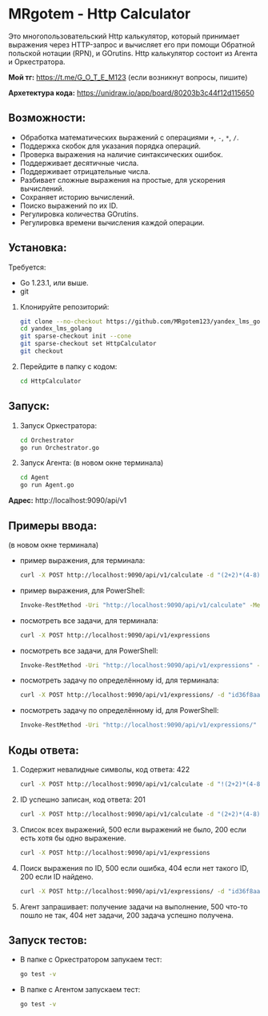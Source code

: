 # MRgotem - Http Calculator

Это многопользовательский Http калькулятор, который принимает выражения через HTTP-запрос и вычисляет его при помощи Обратной польской нотации (RPN), и GOrutins.
Http калькулятор состоит из Агента и Оркестратора.

**Мой тг:** https://t.me/G_O_T_E_M123
(если возникнут вопросы, пишите)

**Архетектура кода:** https://unidraw.io/app/board/80203b3c44f12d115650

## Возможности:
  - Обработка математических выражений с операциями `+`, `-`, `*`, `/`.
  - Поддержка скобок для указания порядка операций.
  - Проверка выражения на наличие синтаксических ошибок.
  - Поддерживает десятичные числа.
  - Поддерживает отрицательные числа.
  - Разбивает сложные выражения на простые, для ускорения вычислений.
  - Сохраняет историю вычислений.
  - Поиско выражений по их ID.
  - Регулировка количества GOrutins.
  - Регулировка времени вычисления каждой операции.

## Установка:
  Требуется:
   - Go 1.23.1, или выше.
   - git

  1. Клонируйте репозиторий:
     ```bash
     git clone --no-checkout https://github.com/MRgotem123/yandex_lms_golang.git
     cd yandex_lms_golang
     git sparse-checkout init --cone
     git sparse-checkout set HttpCalculator
     git checkout
     ```

  3. Перейдите в папку с кодом:
     ```bash
     cd HttpCalculator
     ```

## Запуск:

  1. Запуск Оркестратора:
     ```bash
     cd Orchestrator
     go run Orchestrator.go
     ```
     
  2. Запуск Агента:
     (в новом окне терминала)
     ```bash
     cd Agent
     go run Agent.go
     ```

**Адрес:** http://localhost:9090/api/v1

## Примеры ввода:
  (в новом окне терминала)
  - пример выражения, для терминала:
     ```bash
     curl -X POST http://localhost:9090/api/v1/calculate -d "(2+2)*(4-8)"
     ```
     
  - пример выражения, для PowerShell:
      ```bash
      Invoke-RestMethod -Uri "http://localhost:9090/api/v1/calculate" -Method Post -Body "(2+2)*(4-8)"
      ```
    
  - посмотреть все задачи, для терминала:
      ```bash
      curl -X POST http://localhost:9090/api/v1/expressions
      ```
      
  - посмотреть все задачи, для PowerShell:
      ```bash
      Invoke-RestMethod -Uri "http://localhost:9090/api/v1/expressions" -Method Post
      ```

  - посмотреть задачу по определённому id, для терминала:
      ```bash
      curl -X POST http://localhost:9090/api/v1/expressions/ -d "id36f8aa562f"
      ```
      
  - посмотреть задачу по определённому id, для PowerShell:
      ```bash
      Invoke-RestMethod -Uri "http://localhost:9090/api/v1/expressions/" -Method Post -Body "id36f8aa562f"
      ```

## Коды ответа:
  1. Содержит невалидные символы, код ответа: 422
     ```bash
     curl -X POST http://localhost:9090/api/v1/calculate -d "!(2+2)*(4-8)"
     ```

  2. ID успешно записан, код ответа: 201
     ```bash
     curl -X POST http://localhost:9090/api/v1/calculate -d "(2+2)*(4-8)"
     ```

  3. Список всех выражений, 500 если выражений не было, 200 если есть хотя бы одно выражение.
     ```bash
     curl -X POST http://localhost:9090/api/v1/expressions
     ```

  4. Поиск выражения по ID, 500 если ошибка, 404 если нет такого ID, 200 если ID найдено.
     ```bash
     curl -X POST http://localhost:9090/api/v1/expressions/ -d "id36f8aa562f"
     ```

  5.  Агент запрашивает: получение задачи на выполнение, 500 что-то пошло не так, 404 нет задачи, 200 задача успешно получена.

## Запуск тестов:

  - В папке с Оркестратором запукаем тест:
    ```bash
    go test -v
    ```

  - В папке с Агентом запускаем тест:
    ```bash
    go test -v
    ```
